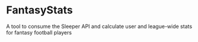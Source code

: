 # FantasyStats
A tool to consume the Sleeper API and calculate user and league-wide stats for fantasy football players
